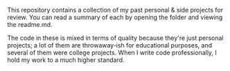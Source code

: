 This repository contains a collection of my past personal & side projects for
review. You can read a summary of each by opening the folder and viewing the
readme.md.

The code in these is mixed in terms of quality because they're just personal
projects; a lot of them are throwaway-ish for educational purposes, and several
of them were college projects. When I write code professionally, I hold my work
to a much higher standard.
